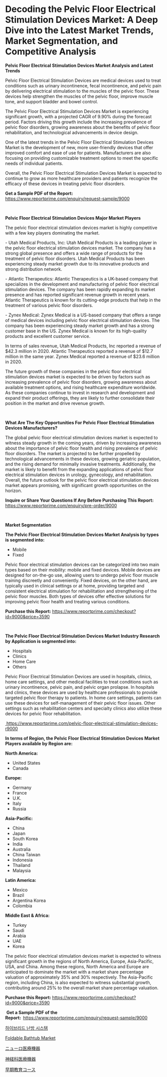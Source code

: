 <p><h1>Decoding the Pelvic Floor Electrical Stimulation Devices Market: A Deep Dive into the Latest Market Trends, Market Segmentation, and Competitive Analysis</h1></p><p><strong>Pelvic Floor Electrical Stimulation Devices Market Analysis and Latest Trends</strong></p>
<p><p>Pelvic Floor Electrical Stimulation Devices are medical devices used to treat conditions such as urinary incontinence, fecal incontinence, and pelvic pain by delivering electrical stimulation to the muscles of the pelvic floor. These devices help strengthen the muscles of the pelvic floor, improve muscle tone, and support bladder and bowel control.</p><p>The Pelvic Floor Electrical Stimulation Devices Market is experiencing significant growth, with a projected CAGR of 9.90% during the forecast period. Factors driving this growth include the increasing prevalence of pelvic floor disorders, growing awareness about the benefits of pelvic floor rehabilitation, and technological advancements in device design.</p><p>One of the latest trends in the Pelvic Floor Electrical Stimulation Devices Market is the development of new, more user-friendly devices that offer improved comfort and ease of use for patients. Manufacturers are also focusing on providing customizable treatment options to meet the specific needs of individual patients.</p><p>Overall, the Pelvic Floor Electrical Stimulation Devices Market is expected to continue to grow as more healthcare providers and patients recognize the efficacy of these devices in treating pelvic floor disorders.</p></p>
<p><strong>Get a Sample PDF of the Report:&nbsp;</strong> <a href="https://www.reportprime.com/enquiry/request-sample/9000">https://www.reportprime.com/enquiry/request-sample/9000</a></p>
<p>&nbsp;</p>
<p><strong>Pelvic Floor Electrical Stimulation Devices Major Market Players</strong></p>
<p><p>The pelvic floor electrical stimulation devices market is highly competitive with a few key players dominating the market. </p><p>- Utah Medical Products, Inc: Utah Medical Products is a leading player in the pelvic floor electrical stimulation devices market. The company has a strong global presence and offers a wide range of products for the treatment of pelvic floor disorders. Utah Medical Products has been experiencing steady market growth due to its innovative products and strong distribution network. </p><p>- Atlantic Therapeutics: Atlantic Therapeutics is a UK-based company that specializes in the development and manufacturing of pelvic floor electrical stimulation devices. The company has been rapidly expanding its market presence and has reported significant revenue growth in recent years. Atlantic Therapeutics is known for its cutting-edge products that help in the treatment of various pelvic floor disorders. </p><p>- Zynex Medical: Zynex Medical is a US-based company that offers a range of medical devices including pelvic floor electrical stimulation devices. The company has been experiencing steady market growth and has a strong customer base in the US. Zynex Medical is known for its high-quality products and excellent customer service. </p><p>In terms of sales revenue, Utah Medical Products, Inc reported a revenue of $42.3 million in 2020. Atlantic Therapeutics reported a revenue of $12.7 million in the same year. Zynex Medical reported a revenue of $23.6 million in 2020. </p><p>The future growth of these companies in the pelvic floor electrical stimulation devices market is expected to be driven by factors such as increasing prevalence of pelvic floor disorders, growing awareness about available treatment options, and rising healthcare expenditure worldwide. As these companies continue to invest in research and development and expand their product offerings, they are likely to further consolidate their position in the market and drive revenue growth.</p></p>
<p>&nbsp;</p>
<p><strong>What Are The Key Opportunities For Pelvic Floor Electrical Stimulation Devices Manufacturers?</strong></p>
<p><p>The global pelvic floor electrical stimulation devices market is expected to witness steady growth in the coming years, driven by increasing awareness about the importance of pelvic floor health and rising prevalence of pelvic floor disorders. The market is projected to be further propelled by technological advancements in these devices, growing geriatric population, and the rising demand for minimally invasive treatments. Additionally, the market is likely to benefit from the expanding applications of pelvic floor electrical stimulation devices in urology, gynecology, and rehabilitation. Overall, the future outlook for the pelvic floor electrical stimulation devices market appears promising, with significant growth opportunities on the horizon.</p></p>
<p><strong>Inquire or Share Your Questions If Any Before Purchasing This Report:</strong> <a href="https://www.reportprime.com/enquiry/pre-order/9000">https://www.reportprime.com/enquiry/pre-order/9000</a></p>
<p>&nbsp;</p>
<p><strong>Market Segmentation</strong></p>
<p><strong>The Pelvic Floor Electrical Stimulation Devices Market Analysis by types is segmented into:</strong></p>
<p><ul><li>Mobile</li><li>Fixed</li></ul></p>
<p><p>Pelvic floor electrical stimulation devices can be categorized into two main types based on their mobility: mobile and fixed devices. Mobile devices are designed for on-the-go use, allowing users to undergo pelvic floor muscle training discreetly and conveniently. Fixed devices, on the other hand, are typically used in clinical settings or at home, providing targeted and consistent electrical stimulation for rehabilitation and strengthening of the pelvic floor muscles. Both types of devices offer effective solutions for improving pelvic floor health and treating various conditions.</p></p>
<p><strong>Purchase this Report:&nbsp;</strong><a href="https://www.reportprime.com/checkout?id=9000&price=3590">https://www.reportprime.com/checkout?id=9000&price=3590</a></p>
<p>&nbsp;</p>
<p><strong>The Pelvic Floor Electrical Stimulation Devices Market Industry Research by Application is segmented into:</strong></p>
<p><ul><li>Hospitals</li><li>Clinics</li><li>Home Care</li><li>Others</li></ul></p>
<p><p>Pelvic Floor Electrical Stimulation Devices are used in hospitals, clinics, home care settings, and other medical facilities to treat conditions such as urinary incontinence, pelvic pain, and pelvic organ prolapse. In hospitals and clinics, these devices are used by healthcare professionals to provide targeted pelvic floor therapy to patients. In home care settings, patients can use these devices for self-management of their pelvic floor issues. Other settings such as rehabilitation centers and specialty clinics also utilize these devices for pelvic floor rehabilitation.</p></p>
<p><a href="https://www.reportprime.com/pelvic-floor-electrical-stimulation-devices-r9000">&nbsp;https://www.reportprime.com/pelvic-floor-electrical-stimulation-devices-r9000</a></p>
<p><strong>In terms of Region, the Pelvic Floor Electrical Stimulation Devices Market Players available by Region are:</strong></p>
<p>
    <p> <strong> North America: </strong>
        <ul>
            <li>United States</li>
            <li>Canada</li>
        </ul>
        </p> 
    <p> <strong> Europe: </strong>
        <ul>
            <li>Germany</li>
            <li>France</li>
            <li>U.K.</li>
            <li>Italy</li>
            <li>Russia</li>
        </ul>
        </p> 
    <p> <strong> Asia-Pacific: </strong>
        <ul>
            <li>China</li>
            <li>Japan</li>
            <li>South Korea</li>
            <li>India</li>
            <li>Australia</li>
            <li>China Taiwan</li>
            <li>Indonesia</li>
            <li>Thailand</li>
            <li>Malaysia</li>
        </ul>
        </p> 
    <p> <strong> Latin America: </strong>
        <ul>
            <li>Mexico</li>
            <li>Brazil</li>
            <li>Argentina Korea</li>
            <li>Colombia</li>
        </ul>
        </p> 
    <p> <strong> Middle East & Africa: </strong>
        <ul>
            <li>Turkey</li>
            <li>Saudi</li>
            <li>Arabia</li>
            <li>UAE</li>
            <li>Korea</li>
        </ul>
    </p>
    </p>
<p><p>The pelvic floor electrical stimulation devices market is expected to witness significant growth in the regions of North America, Europe, Asia-Pacific, USA, and China. Among these regions, North America and Europe are anticipated to dominate the market with a market share percentage valuation of approximately 35% and 30% respectively. The Asia-Pacific region, including China, is also expected to witness substantial growth, contributing around 25% to the overall market share percentage valuation.</p></p>
<p><strong>Purchase this Report: </strong><a href="https://www.reportprime.com/checkout?id=9000&price=3590">https://www.reportprime.com/checkout?id=9000&price=3590</a></p>
<p>&nbsp;<strong>Get a Sample PDF of the Report:&nbsp;&nbsp;</strong><a href="https://www.reportprime.com/enquiry/request-sample/9000">https://www.reportprime.com/enquiry/request-sample/9000</a></p>
<p><strong></strong></p>
<p><p><a href="https://github.com/khytkeqagplkzqvh/Market-Research-Report-List-2/blob/main/415020373486.md">하이브리드 난방 시스템</a></p><p><a href="https://issuu.com/reportprime-2/docs/foldable-bathtub-market-size-2030.pptx">Foldable Bathtub Market</a></p><p><a href="https://github.com/JessKilback/Market-Research-Report-List-1/blob/main/838484677923.md">ニューロ医療機器</a></p><p><a href="https://github.com/xemfu2379520/Market-Research-Report-List-2/blob/main/880289077924.md">神経科医療機器</a></p><p><a href="https://medium.com/@austinallan03/%E5%88%9D%E6%9C%9F%E6%95%99%E8%82%B2%E3%82%B3%E3%83%BC%E3%82%B9%E5%B8%82%E5%A0%B4-%E3%82%BF%E3%82%A4%E3%83%97-%E3%82%A2%E3%83%97%E3%83%AA%E3%82%B1%E3%83%BC%E3%82%B7%E3%83%A7%E3%83%B3-%E5%9C%B0%E7%90%86%E3%81%AB%E3%82%88%E3%82%8B%E5%8C%85%E6%8B%AC%E7%9A%84%E3%81%AA%E8%A9%95%E4%BE%A1-4d3425d8678d">早期教育コース</a></p></p>
